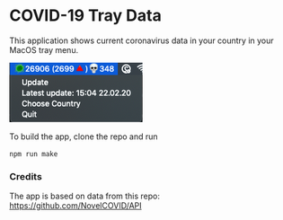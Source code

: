 # COVID-19 Tray Data

This application shows current coronavirus data in your country in your MacOS tray menu.

![showcase](readme_screenshot.png)

To build the app, clone the repo and run
```
npm run make
```

### Credits
The app is based on data from this repo:
https://github.com/NovelCOVID/API